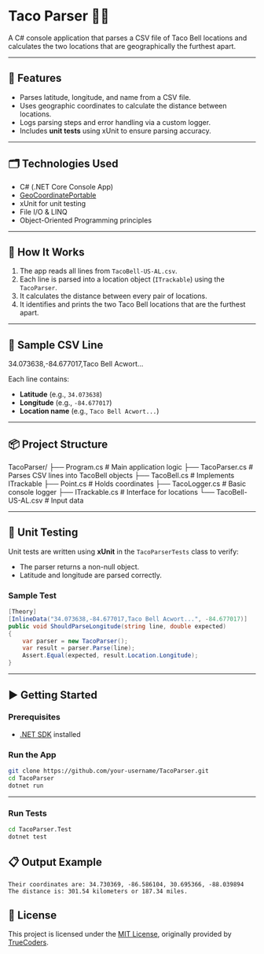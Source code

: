 # Taco Parser 🌮📍  

A C# console application that parses a CSV file of Taco Bell locations and calculates the two locations that are geographically the furthest apart.

---

## 🧰 Features

- Parses latitude, longitude, and name from a CSV file.
- Uses geographic coordinates to calculate the distance between locations.
- Logs parsing steps and error handling via a custom logger.
- Includes **unit tests** using xUnit to ensure parsing accuracy.

---

## 🗂️ Technologies Used

- C# (.NET Core Console App)
- [GeoCoordinatePortable](https://www.nuget.org/packages/GeoCoordinatePortable/)
- xUnit for unit testing
- File I/O & LINQ
- Object-Oriented Programming principles

---

## 🚀 How It Works

1. The app reads all lines from `TacoBell-US-AL.csv`.
2. Each line is parsed into a location object (`ITrackable`) using the `TacoParser`.
3. It calculates the distance between every pair of locations.
4. It identifies and prints the two Taco Bell locations that are the furthest apart.

---

## 📄 Sample CSV Line

34.073638,-84.677017,Taco Bell Acwort...


Each line contains:
- **Latitude** (e.g., `34.073638`)
- **Longitude** (e.g., `-84.677017`)
- **Location name** (e.g., `Taco Bell Acwort...`)

---

## 📦 Project Structure

TacoParser/
├── Program.cs # Main application logic
├── TacoParser.cs # Parses CSV lines into TacoBell objects
├── TacoBell.cs # Implements ITrackable
├── Point.cs # Holds coordinates
├── TacoLogger.cs # Basic console logger
├── ITrackable.cs # Interface for locations
└── TacoBell-US-AL.csv # Input data


---

## 🧪 Unit Testing

Unit tests are written using **xUnit** in the `TacoParserTests` class to verify:
- The parser returns a non-null object.
- Latitude and longitude are parsed correctly.

### Sample Test

```csharp
[Theory]
[InlineData("34.073638,-84.677017,Taco Bell Acwort...", -84.677017)]
public void ShouldParseLongitude(string line, double expected)
{
    var parser = new TacoParser();
    var result = parser.Parse(line);
    Assert.Equal(expected, result.Location.Longitude);
}
```


---

## ▶️ Getting Started

### Prerequisites

- [.NET SDK](https://dotnet.microsoft.com/download) installed

### Run the App

```bash
git clone https://github.com/your-username/TacoParser.git
cd TacoParser
dotnet run
```

---

### Run Tests

```bash
cd TacoParser.Test
dotnet test
```

## 📋 Output Example

```The two TacoBells furthest apart are: Taco Bell Huntsville, Taco Bell Mobile
Their coordinates are: 34.730369, -86.586104, 30.695366, -88.039894
The distance is: 301.54 kilometers or 187.34 miles.
```


## 📝 License

This project is licensed under the [MIT License](LICENSE), originally provided by [TrueCoders](https://truecoders.io).